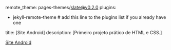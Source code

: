 remote_theme: pages-themes/slate@v0.2.0
plugins:
- jekyll-remote-theme # add this line to the plugins list if you already have one

title: [Site Android]
description: [Primeiro projeto prático de HTML e CSS.]

<a href="https://slizst.github.io/Site-Android/Desafio_10_Site_android_(Corrigido)/android.html" rel="next" target="_blank">Site Android</a>
